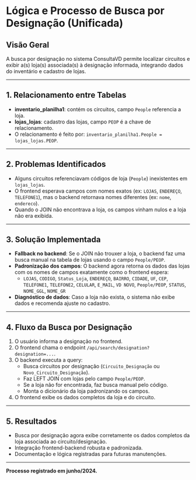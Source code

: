 # Lógica e Processo de Busca por Designação (Unificada)

## Visão Geral
A busca por designação no sistema ConsultaVD permite localizar circuitos e exibir a(s) loja(s) associada(s) à designação informada, integrando dados do inventário e cadastro de lojas.

---

## 1. Relacionamento entre Tabelas
- **inventario_planilha1**: contém os circuitos, campo `People` referencia a loja.
- **lojas_lojas**: cadastro das lojas, campo `PEOP` é a chave de relacionamento.
- O relacionamento é feito por: `inventario_planilha1.People = lojas_lojas.PEOP`.

---

## 2. Problemas Identificados
- Alguns circuitos referenciavam códigos de loja (`People`) inexistentes em `lojas_lojas`.
- O frontend esperava campos com nomes exatos (ex: `LOJAS`, `ENDEREÇO`, `TELEFONE1`), mas o backend retornava nomes diferentes (ex: `nome`, `endereco`).
- Quando o JOIN não encontrava a loja, os campos vinham nulos e a loja não era exibida.

---

## 3. Solução Implementada
- **Fallback no backend**: Se o JOIN não trouxer a loja, o backend faz uma busca manual na tabela de lojas usando o campo `People/PEOP`.
- **Padronização dos campos**: O backend agora retorna os dados das lojas com os nomes de campos exatamente como o frontend espera:
  - `LOJAS`, `CODIGO`, `Status_Loja`, `ENDEREÇO`, `BAIRRO`, `CIDADE`, `UF`, `CEP`, `TELEFONE1`, `TELEFONE2`, `CELULAR`, `E_MAIL`, `VD NOVO`, `People/PEOP`, `STATUS`, `NOME_GGL`, `NOME_GR`
- **Diagnóstico de dados**: Caso a loja não exista, o sistema não exibe dados e recomenda ajuste no cadastro.

---

## 4. Fluxo da Busca por Designação
1. O usuário informa a designação no frontend.
2. O frontend chama o endpoint `/api/search/designation?designation=...`.
3. O backend executa a query:
   - Busca circuitos por designação (`Circuito_Designação` ou `Novo_Circuito_Designação`).
   - Faz LEFT JOIN com lojas pelo campo `People/PEOP`.
   - Se a loja não for encontrada, faz busca manual pelo código.
   - Monta o dicionário da loja padronizando os campos.
4. O frontend exibe os dados completos da loja e do circuito.

---

## 5. Resultados
- Busca por designação agora exibe corretamente os dados completos da loja associada ao circuito/designação.
- Integração frontend-backend robusta e padronizada.
- Documentação e lógica registradas para futuras manutenções.

---

**Processo registrado em junho/2024.** 
